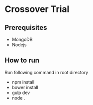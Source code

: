 # Crossover Trial

## Prerequisites
* MongoDB
* Nodejs

## How to run
Run following command in root directory
* npm install
* bower install
* gulp dev
* node .
